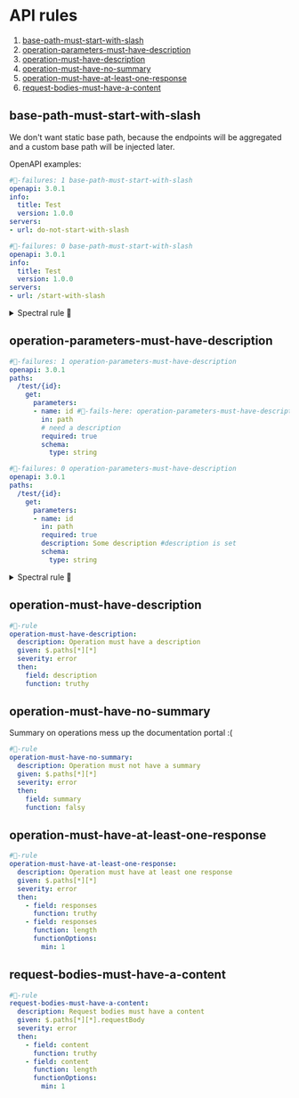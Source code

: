 # API rules

1. [base-path-must-start-with-slash](#base-path-must-start-with-slash)
2. [operation-parameters-must-have-description](#operation-parameters-must-have-description)
3. [operation-must-have-description](#operation-must-have-description)
4. [operation-must-have-no-summary](#operation-must-have-no-summary)
5. [operation-must-have-at-least-one-response](#operation-must-have-at-least-one-response)
6. [request-bodies-must-have-a-content](#request-bodies-must-have-a-content)

## base-path-must-start-with-slash

We don't want static base path, because the endpoints will be aggregated and a custom base path will be injected later.

OpenAPI examples:

```yaml
#👻-failures: 1 base-path-must-start-with-slash
openapi: 3.0.1
info:
  title: Test
  version: 1.0.0 
servers:
- url: do-not-start-with-slash
```

```yaml
#👻-failures: 0 base-path-must-start-with-slash
openapi: 3.0.1
info:
  title: Test
  version: 1.0.0
servers:
- url: /start-with-slash
```

<details>
  <summary>Spectral rule 🤖</summary>

```yaml
#👻-rule
base-path-must-start-with-slash:
  description: Base path must start with /.
  message: "{{description}}. But was {{value}}."
  given: $.servers[*]
  severity: error
  then:
    field: url
    function: pattern
    functionOptions:
      match: "^\/"
```

</details>

## operation-parameters-must-have-description

```yaml
#👻-failures: 1 operation-parameters-must-have-description
openapi: 3.0.1
paths:
  /test/{id}:
    get: 
      parameters:
      - name: id #👻-fails-here: operation-parameters-must-have-description
        in: path 
        # need a description
        required: true
        schema:
          type: string
```

```yaml
#👻-failures: 0 operation-parameters-must-have-description
openapi: 3.0.1
paths:
  /test/{id}:
    get:
      parameters:
      - name: id
        in: path
        required: true
        description: Some description #description is set
        schema:
          type: string
```

<details>
  <summary>Spectral rule 🤖</summary>

```yaml
#👻-rule
operation-parameters-must-have-description:
  description: Operation parameters must have a description
  given: $.paths[*][*].parameters[*]
  severity: error
  then:
    field: description
    function: truthy
```

</details>


## operation-must-have-description

```yaml
#👻-rule
operation-must-have-description:
  description: Operation must have a description
  given: $.paths[*][*]
  severity: error
  then:
    field: description
    function: truthy
```

## operation-must-have-no-summary

Summary on operations mess up the documentation portal :(

```yaml
#👻-rule
operation-must-have-no-summary:
  description: Operation must not have a summary
  given: $.paths[*][*]
  severity: error
  then:
    field: summary
    function: falsy
```

## operation-must-have-at-least-one-response

```yaml
#👻-rule
operation-must-have-at-least-one-response:
  description: Operation must have at least one response
  given: $.paths[*][*]
  severity: error
  then:
    - field: responses
      function: truthy
    - field: responses
      function: length
      functionOptions:
        min: 1
```

## request-bodies-must-have-a-content

```yaml
#👻-rule
request-bodies-must-have-a-content:
  description: Request bodies must have a content
  given: $.paths[*][*].requestBody
  severity: error
  then:
    - field: content
      function: truthy
    - field: content
      function: length
      functionOptions:
        min: 1
```